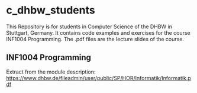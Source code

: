 # c_dhbw_students
This Repository is for students in Computer Science of the DHBW in Stuttgart, Germany.
It contains code examples and exercises for the course INF1004 Programming.
The .pdf files are the lecture slides of the course.


## INF1004 Programming
Extract from the module description:
https://www.dhbw.de/fileadmin/user/public/SP/HOR/Informatik/Informatik.pdf

